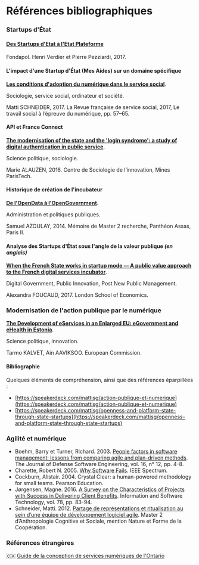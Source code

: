 # Références bibliographiques

###  Startups d'État

#### [Des Startups d'Etat à l'Etat Plateforme](https://www.fondapol.org/etude/pierre-pezziardi-et-henri-verdier-des-startups-detat-a-letat-plateforme/)

Fondapol. Henri Verdier et Pierre Pezziardi, 2017.

####  L'impact d'une Startup d'État \(Mes Aides\) sur un domaine spécifique

[**Les conditions d'adoption du numérique dans le service social**](https://hal.archives-ouvertes.fr/hal-01415747/).

Sociologie, service social, ordinateur et société.

Matti SCHNEIDER, 2017. La Revue française de service social, 2017, Le travail social à l’épreuve du numérique, pp. 57–65.

####  API et France Connect

[**The modernisation of the state and the 'login syndrome': a study of digital authentication in public service**](http://paperroom.ipsa.org/papers/paper_48261.pdf).

Science politique, sociologie.

Marie ALAUZEN, 2016. Centre de Sociologie de l’innovation, Mines ParisTech.

####  Historique de création de l'incubateur

[**De l'OpenData à l'OpenGovernment**](https://raw.github.com/wiki/sgmap/beta.gouv.fr/files/memoire-azoulay.pdf).

Administration et politiques publiques.

Samuel AZOULAY, 2014. Mémoire de Master 2 recherche, Panthéon Assas, Paris II.

####  Analyse des Startups d'État sous l'angle de la valeur publique _\(en anglais\)_

[**When the French State works in startup mode — A public value approach to the French digital services incubator**](https://raw.github.com/wiki/sgmap/beta.gouv.fr/files/StateStartups-Foucaud.pdf).

Digital Government, Public Innovation, Post New Public Management.

Alexandra FOUCAUD, 2017. London School of Economics.

###  Modernisation de l'action publique par le numérique

[**The Development of eServices in an Enlarged EU: eGovernment and eHealth in Estonia**](http://ipts.jrc.ec.europa.eu/publications/pub.cfm?id=1559).

Science politique, innovation.

Tarmo KALVET, Ain AAVIKSOO. European Commission.

####  Bibliographie

Quelques éléments de compréhension, ainsi que des références éparpillées :

* [https://speakerdeck.com/mattisg/action-publique-et-numerique](https://speakerdeck.com/mattisg/action-publique-et-numerique)
* [https://speakerdeck.com/mattisg/openness-and-platform-state-through-state-startups](https://speakerdeck.com/mattisg/openness-and-platform-state-through-state-startups)

###  Agilité et numérique

* Boehm, Barry et Turner, Richard. 2003. [People factors in software management: lessons from comparing agile and plan-driven methods](http://sunset.usc.edu/csse/TECHRPTS/2003/usccse2003-517/usccse2003-517.pdf). The Journal of Defense Software Engineering, vol. 16, n° 12, pp. 4-8.
* Charette, Robert N. 2005. [Why Software Fails](http://www.spectrum.ieee.org/print/1685). IEEE Spectrum.
* Cockburn, Alistair. 2004. Crystal Clear: a human-powered methodology for small teams. Pearson Education.
* Jørgensen, Magne. 2016. [A Survey on the Characteristics of Projects with Success in Delivering Client Benefits](https://www.simula.no/publications/survey-characteristics-projects-success-delivering-client-benefits). Information and Software Technology, vol. 78, pp. 83-94.
* Schneider, Matti. 2012. [Partage de représentations et ritualisation au sein d’une équipe de développement logiciel agile](https://mattischneider.fr/anthropologie/agile/thesis/). Master 2 d’Anthropologie Cognitive et Sociale, mention Nature et Forme de la Coopération.

### Références étrangères

🇨🇦 [Guide de la conception de services numériques de l'Ontario](https://www.ontario.ca/fr/page/guide-de-la-conception-de-service)

